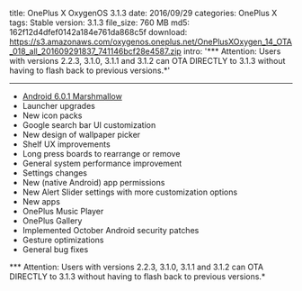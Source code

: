 title: OnePlus X OxygenOS 3.1.3
date: 2016/09/29
categories: OnePlus X
tags: Stable
version: 3.1.3
file_size: 760 MB
md5: 162f12d4dfef0142a184e761da868c5f
download: https://s3.amazonaws.com/oxygenos.oneplus.net/OnePlusXOxygen_14_OTA_018_all_201609291837_741146bcf28e4587.zip
intro: '*** Attention: Users with versions 2.2.3, 3.1.0, 3.1.1 and 3.1.2 can OTA DIRECTLY to 3.1.3 without having to flash back to previous versions.*'

---
* [Android 6.0.1 Marshmallow](https://www.android.com/versions/marshmallow-6-0/)
* Launcher upgrades
 * New icon packs
 * Google search bar UI customization
 * New design of wallpaper picker
* Shelf UX improvements
 * Long press boards to rearrange or remove
* General system performance improvement
* Settings changes
 * New (native Android) app permissions
 * New Alert Slider settings with more customization options
* New apps
 * OnePlus Music Player
 * OnePlus Gallery
* Implemented October Android security patches
* Gesture optimizations
* General bug fixes

*** Attention: Users with versions 2.2.3, 3.1.0, 3.1.1 and 3.1.2 can OTA DIRECTLY to 3.1.3 without having to flash back to previous versions.*